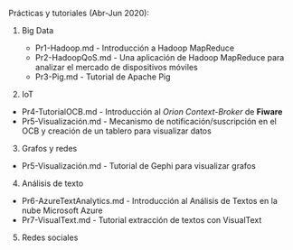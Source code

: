 Prácticas y tutoriales (Abr-Jun 2020):

1. Big Data
    - Pr1-Hadoop.md - Introducción a Hadoop MapReduce
   - Pr2-HadoopQoS.md - Una aplicación de Hadoop MapReduce para analizar el mercado de dispositivos móviles
    - Pr3-Pig.md - Tutorial de Apache Pig

2. IoT
  - Pr4-TutorialOCB.md - Introducción al *Orion Context-Broker* de **Fiware**
  - Pr5-Visualización.md - Mecanismo de notificación/suscripción en el OCB y creación de un tablero para visualizar datos

3. Grafos y redes
  - Pr5-Visualización.md - Tutorial de Gephi para visualizar grafos
  
4. Análisis de texto
  - Pr6-AzureTextAnalytics.md - Introducción al Análisis de Textos en la nube Microsoft Azure
  - Pr7-VisualText.md - Tutorial extracción de textos con VisualText
  
5. Redes sociales
